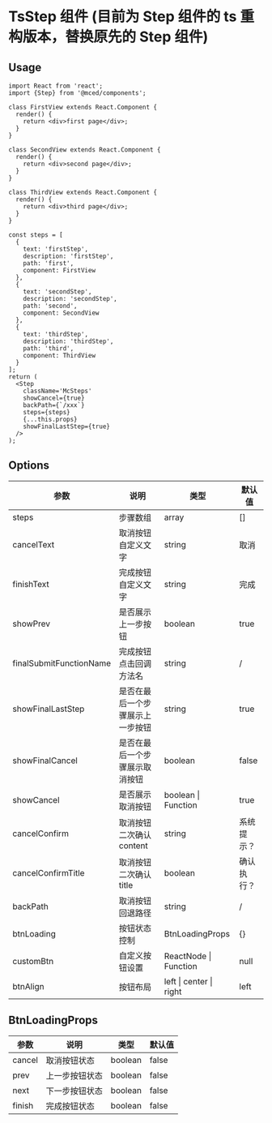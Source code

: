 # TsStep 组件 (目前为 Step 组件的 ts 重构版本，替换原先的 Step 组件)

## Usage

```tsx
import React from 'react';
import {Step} from '@mced/components';

class FirstView extends React.Component {
  render() {
    return <div>first page</div>;
  }
}

class SecondView extends React.Component {
  render() {
    return <div>second page</div>;
  }
}

class ThirdView extends React.Component {
  render() {
    return <div>third page</div>;
  }
}

const steps = [
  {
    text: 'firstStep',
    description: 'firstStep',
    path: 'first',
    component: FirstView
  },
  {
    text: 'secondStep',
    description: 'secondStep',
    path: 'second',
    component: SecondView
  },
  {
    text: 'thirdStep',
    description: 'thirdStep',
    path: 'third',
    component: ThirdView
  }
];
return (
  <Step
    className='McSteps'
    showCancel={true}
    backPath={`/xxx`}
    steps={steps}
    {...this.props}
    showFinalLastStep={true}
  />
);
```

## Options

| 参数                    | 说明                             | 类型                    | 默认值     |
| ----------------------- | -------------------------------- | ----------------------- | ---------- |
| steps                   | 步骤数组                         | array                   | []         |
| cancelText              | 取消按钮自定义文字               | string                  | 取消       |
| finishText              | 完成按钮自定义文字               | string                  | 完成       |
| showPrev                | 是否展示上一步按钮               | boolean                 | true       |
| finalSubmitFunctionName | 完成按钮点击回调方法名           | string                  | /          |
| showFinalLastStep       | 是否在最后一个步骤展示上一步按钮 | string                  | true       |
| showFinalCancel         | 是否在最后一个步骤展示取消按钮   | boolean                 | false      |
| showCancel              | 是否展示取消按钮                 | boolean \| Function     | true       |
| cancelConfirm           | 取消按钮二次确认 content         | string                  | 系统提示？ |
| cancelConfirmTitle      | 取消按钮二次确认 title           | boolean                 | 确认执行？ |
| backPath                | 取消按钮回退路径                 | string                  | /          |
| btnLoading              | 按钮状态控制                     | BtnLoadingProps         | {}         |
| customBtn               | 自定义按钮设置                   | ReactNode \| Function   | null       |
| btnAlign                | 按钮布局                         | left \| center \| right | left       |

## BtnLoadingProps

| 参数   | 说明           | 类型    | 默认值 |
| ------ | -------------- | ------- | ------ |
| cancel | 取消按钮状态   | boolean | false  |
| prev   | 上一步按钮状态 | boolean | false  |
| next   | 下一步按钮状态 | boolean | false  |
| finish | 完成按钮状态   | boolean | false  |
